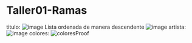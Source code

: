 # Taller01-Ramas

titulo:
![image](https://github.com/DavidSandoval1/Taller01-Ramas/assets/150101008/2a19e862-73af-43af-a4b7-30e340a1dad0)
Lista ordenada de manera descendente
![image](https://github.com/DavidSandoval1/Taller01-Ramas/assets/144569819/7b795312-18bc-4214-9dc2-d6948642d5da)
artista:
![image](https://github.com/DavidSandoval1/Taller01-Ramas/assets/152084340/09729919-ce5f-4cd0-ac62-0668d4f36754)
colores:
![coloresProof](https://github.com/DavidSandoval1/Taller01-Ramas/assets/152760572/7a44f0ca-86d9-4807-9d12-25d54833737e)
